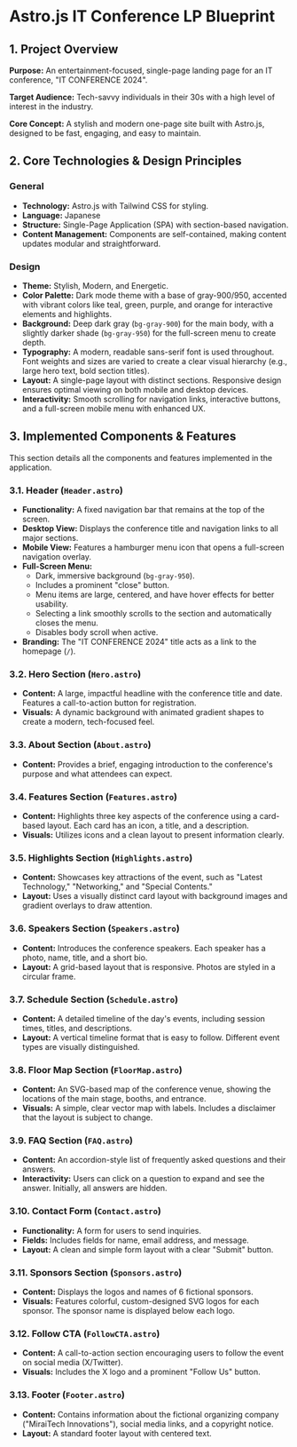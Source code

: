# Astro.js IT Conference LP Blueprint

## 1. Project Overview

**Purpose:** An entertainment-focused, single-page landing page for an IT conference, "IT CONFERENCE 2024".

**Target Audience:** Tech-savvy individuals in their 30s with a high level of interest in the industry.

**Core Concept:** A stylish and modern one-page site built with Astro.js, designed to be fast, engaging, and easy to maintain.

## 2. Core Technologies & Design Principles

### General
*   **Technology:** Astro.js with Tailwind CSS for styling.
*   **Language:** Japanese
*   **Structure:** Single-Page Application (SPA) with section-based navigation.
*   **Content Management:** Components are self-contained, making content updates modular and straightforward.

### Design
*   **Theme:** Stylish, Modern, and Energetic.
*   **Color Palette:** Dark mode theme with a base of gray-900/950, accented with vibrant colors like teal, green, purple, and orange for interactive elements and highlights.
*   **Background:** Deep dark gray (`bg-gray-900`) for the main body, with a slightly darker shade (`bg-gray-950`) for the full-screen menu to create depth.
*   **Typography:** A modern, readable sans-serif font is used throughout. Font weights and sizes are varied to create a clear visual hierarchy (e.g., large hero text, bold section titles).
*   **Layout:** A single-page layout with distinct sections. Responsive design ensures optimal viewing on both mobile and desktop devices.
*   **Interactivity:** Smooth scrolling for navigation links, interactive buttons, and a full-screen mobile menu with enhanced UX.

## 3. Implemented Components & Features

This section details all the components and features implemented in the application.

### 3.1. Header (`Header.astro`)
*   **Functionality:** A fixed navigation bar that remains at the top of the screen.
*   **Desktop View:** Displays the conference title and navigation links to all major sections.
*   **Mobile View:** Features a hamburger menu icon that opens a full-screen navigation overlay.
*   **Full-Screen Menu:**
    *   Dark, immersive background (`bg-gray-950`).
    *   Includes a prominent "close" button.
    *   Menu items are large, centered, and have hover effects for better usability.
    *   Selecting a link smoothly scrolls to the section and automatically closes the menu.
    *   Disables body scroll when active.
*   **Branding:** The "IT CONFERENCE 2024" title acts as a link to the homepage (`/`).

### 3.2. Hero Section (`Hero.astro`)
*   **Content:** A large, impactful headline with the conference title and date. Features a call-to-action button for registration.
*   **Visuals:** A dynamic background with animated gradient shapes to create a modern, tech-focused feel.

### 3.3. About Section (`About.astro`)
*   **Content:** Provides a brief, engaging introduction to the conference's purpose and what attendees can expect.

### 3.4. Features Section (`Features.astro`)
*   **Content:** Highlights three key aspects of the conference using a card-based layout. Each card has an icon, a title, and a description.
*   **Visuals:** Utilizes icons and a clean layout to present information clearly.

### 3.5. Highlights Section (`Highlights.astro`)
*   **Content:** Showcases key attractions of the event, such as "Latest Technology," "Networking," and "Special Contents."
*   **Layout:** Uses a visually distinct card layout with background images and gradient overlays to draw attention.

### 3.6. Speakers Section (`Speakers.astro`)
*   **Content:** Introduces the conference speakers. Each speaker has a photo, name, title, and a short bio.
*   **Layout:** A grid-based layout that is responsive. Photos are styled in a circular frame.

### 3.7. Schedule Section (`Schedule.astro`)
*   **Content:** A detailed timeline of the day's events, including session times, titles, and descriptions.
*   **Layout:** A vertical timeline format that is easy to follow. Different event types are visually distinguished.

### 3.8. Floor Map Section (`FloorMap.astro`)
*   **Content:** An SVG-based map of the conference venue, showing the locations of the main stage, booths, and entrance.
*   **Visuals:** A simple, clear vector map with labels. Includes a disclaimer that the layout is subject to change.

### 3.9. FAQ Section (`FAQ.astro`)
*   **Content:** An accordion-style list of frequently asked questions and their answers.
*   **Interactivity:** Users can click on a question to expand and see the answer. Initially, all answers are hidden.

### 3.10. Contact Form (`Contact.astro`)
*   **Functionality:** A form for users to send inquiries.
*   **Fields:** Includes fields for name, email address, and message.
*   **Layout:** A clean and simple form layout with a clear "Submit" button.

### 3.11. Sponsors Section (`Sponsors.astro`)
*   **Content:** Displays the logos and names of 6 fictional sponsors.
*   **Visuals:** Features colorful, custom-designed SVG logos for each sponsor. The sponsor name is displayed below each logo.

### 3.12. Follow CTA (`FollowCTA.astro`)
*   **Content:** A call-to-action section encouraging users to follow the event on social media (X/Twitter).
*   **Visuals:** Includes the X logo and a prominent "Follow Us" button.

### 3.13. Footer (`Footer.astro`)
*   **Content:** Contains information about the fictional organizing company ("MiraiTech Innovations"), social media links, and a copyright notice.
*   **Layout:** A standard footer layout with centered text.
